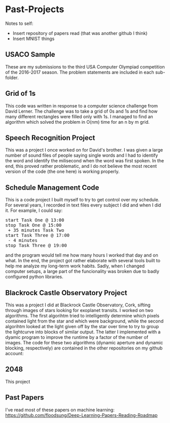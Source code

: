 # Past-Projects

Notes to self:

* Insert repository of papers read (that was another github I think)
* Insert MNIST things

## USACO Sample

These are my submissions to the third USA Computer Olympiad competition of the 2016-2017 season. The problem statements are included in each sub-folder.

## Grid of 1s

This code was written in response to a computer science challenge from David Lerner. The challenge was to take a grid of 0s and 1s and find how many different rectangles were filled only with 1s. I managed to find an algorithm which solved the problem in O(nm) time for an n by m grid.

## Speech Recognition Project

This was a project I once worked on for David's brother. I was given a large number of sound files of people saying single words and I had to identify the word and identify the milisecond when the word was first spoken. In the end, this proved rather problematic, and I do not believe the most recent version of the code (the one here) is working properly. 

## Schedule Management Code

This is a code project I built myself to try to get control over my schedule. For several years, I recorded in text files every subject I did and when I did it. For example, I could say:

<pre>start Task One @ 13:00
stop Task One @ 15:00
 + 35 minutes Task Two
start Task Three @ 17:00
 - 4 minutes
stop Task Three @ 19:00</pre>

and the program would tell me how many hours I worked that day and on what. In the end, the project got rather elaborate with several tools built to help me analyze my long-term work habits. Sadly, when I changed computer setups, a large part of the funcionality was broken due to badly configured python libraries. 

## Blackrock Castle Observatory Project

This was a project I did at Blackrock Castle Observatory, Cork, sifting through images of stars looking for exoplanet transits. I worked on two algorithms. The first algorihtm tried to intelligently determine which pixels contained light from the star and which were background, while the second algorihtm looked at the light given off by the star over time to try to group the lightcurve into blocks of similar output. The latter I implemented with a dyamic program to improve the runtime by a factor of the number of images. The code for these two algorithms (dynamic aperture and dynamic blocking, respectively) are contained in the other repositories on my github account:



## 2048

This project 

## Past Papers

I've read most of these papers on machine learning: https://github.com/floodsung/Deep-Learning-Papers-Reading-Roadmap
